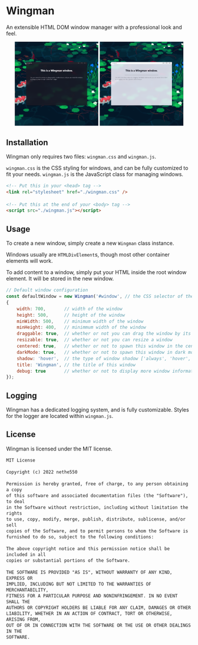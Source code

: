 # Wingman

An extensible HTML DOM window manager with a professional look and feel.

<p align="center">
    <img src="./images/dark-mode.png" alt="Wingman (Dark Mode)" width="45%" />
    <img src="./images/light-mode.png" alt="Wingman (Light Mode)" width="45%" />
</p>

## Installation
Wingman only requires two files: `wingman.css` and `wingman.js`.

`wingman.css` is the CSS styling for windows, and can be fully customized to fit your needs.
`wingman.js` is the JavaScript class for managing windows.

```html
<!-- Put this in your <head> tag -->
<link rel="stylesheet" href="./wingman.css" />

<!-- Put this at the end of your <body> tag -->
<script src="./wingman.js"></script>
```

## Usage
To create a new window, simply create a new `Wingman` class instance.

Windows usually are `HTMLDivElement`s, though most other container elements will work.

To add content to a window, simply put your HTML inside the root window element. It will be stored in the new window.

```js
// Default window configuration
const defaultWindow = new Wingman('#window', // the CSS selector of the element to turn into a window.
{
    width: 700,       // width of the window
    height: 500,      // height of the window
    minWidth: 500,    // minimum width of the window
    minHeight: 400,   // minimmum width of the window
    draggable: true,  // whether or not you can drag the window by its header
    resizable: true,  // whether or not you can resize a window
    centered: true,   // whether or not to spawn this window in the center of its parent
    darkMode: true,   // whether or not to spawn this window in dark mode (false = light mode)
    shadow: 'hover',  // the type of window shadow ['always', 'hover', 'active', 'none']
    title: 'Wingman', // the title of this window
    debug: true       // whether or not to display more window information in the console
});
```

## Logging
Wingman has a dedicated logging system, and is fully customizable. Styles for the logger are located within `wingman.js`.

## License
Wingman is licensed under the MIT license.

```
MIT License

Copyright (c) 2022 nethe550

Permission is hereby granted, free of charge, to any person obtaining a copy
of this software and associated documentation files (the "Software"), to deal
in the Software without restriction, including without limitation the rights
to use, copy, modify, merge, publish, distribute, sublicense, and/or sell
copies of the Software, and to permit persons to whom the Software is
furnished to do so, subject to the following conditions:

The above copyright notice and this permission notice shall be included in all
copies or substantial portions of the Software.

THE SOFTWARE IS PROVIDED "AS IS", WITHOUT WARRANTY OF ANY KIND, EXPRESS OR
IMPLIED, INCLUDING BUT NOT LIMITED TO THE WARRANTIES OF MERCHANTABILITY,
FITNESS FOR A PARTICULAR PURPOSE AND NONINFRINGEMENT. IN NO EVENT SHALL THE
AUTHORS OR COPYRIGHT HOLDERS BE LIABLE FOR ANY CLAIM, DAMAGES OR OTHER
LIABILITY, WHETHER IN AN ACTION OF CONTRACT, TORT OR OTHERWISE, ARISING FROM,
OUT OF OR IN CONNECTION WITH THE SOFTWARE OR THE USE OR OTHER DEALINGS IN THE
SOFTWARE.
```
